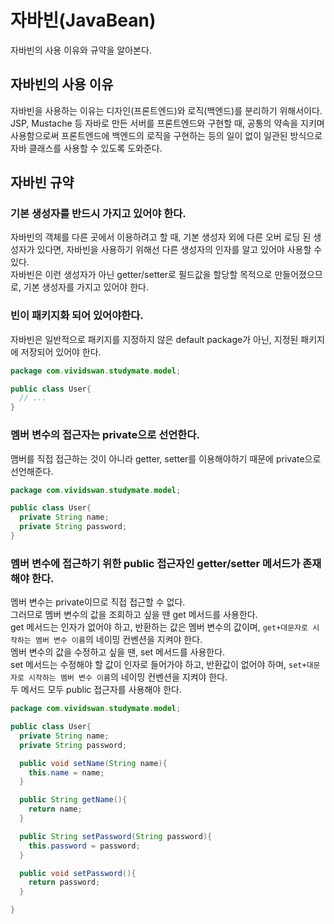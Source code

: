 # 자바빈(JavaBean)

자바빈의 사용 이유와 규약을 알아본다.<br>

## 자바빈의 사용 이유

자바빈을 사용하는 이유는 디자인(프론트엔드)와 로직(백엔드)를 분리하기 위해서이다.<br>
JSP, Mustache 등 자바로 만든 서버를 프론트엔드와 구현할 때, 공통의 약속을 지키며 사용함으로써 프론트엔드에 백엔드의 로직을 구현하는 등의 일이 없이 일관된 방식으로 자바 클래스를 사용할 수 있도록 도와준다.<br> 

## 자바빈 규약

### 기본 생성자를 반드시 가지고 있어야 한다.

자바빈의 객체를 다른 곳에서 이용하려고 할 때, 기본 생성자 외에 다른 오버 로딩 된 생성자가 있다면, 자바빈을 사용하기 위해선 다른 생성자의 인자를 알고 있어야 사용할 수 있다.<br>
자바빈은 이런 생성자가 아닌 getter/setter로 필드값을 할당할 목적으로 만들어졌으므로, 기본 생성자를 가지고 있어야 한다.<br>

### 빈이 패키지화 되어 있어야한다.

자바빈은 일반적으로 패키지를 지정하지 않은 default package가 아닌, 지정된 패키지에 저장되어 있어야 한다.<br>

```java
package com.vividswan.studymate.model;

public class User{
  // ...
}
```

### 멤버 변수의 접근자는 private으로 선언한다.

맴버를 직접 접근하는 것이 아니라 getter, setter를 이용해야하기 때문에 private으로 선언해준다.<br>

```java
package com.vividswan.studymate.model;

public class User{
  private String name;
  private String password;
}
```


### 멤버 변수에 접근하기 위한 public 접근자인 getter/setter 메서드가 존재해야 한다.

멤버 변수는 private이므로 직접 접근할 수 없다.<br>
그러므로 멤버 변수의 값을 조회하고 싶을 땐 get 메서드를 사용한다.<br>
get 메서드는 인자가 없어야 하고, 반환하는 값은 멤버 변수의 값이며, `get+대문자로 시작하는 멤버 변수 이름`의 네이밍 컨벤션을 지켜야 한다.<br>
멤버 변수의 값을 수정하고 싶을 땐, set 메서드를 사용한다.<br>
set 메서드는 수정해야 할 값이 인자로 들어가야 하고, 반환값이 없어야 하며, `set+대문자로 시작하는 멤버 변수 이름`의 네이밍 컨벤션을 지켜야 한다.<br>
두 메서드 모두 public 접근자를 사용해야 한다.<br>

```java
package com.vividswan.studymate.model;

public class User{
  private String name;
  private String password;

  public void setName(String name){
    this.name = name;
  }

  public String getName(){
    return name;
  }

  public String setPassword(String password){
    this.password = password;
  }

  public void setPassword(){
    return password;
  }

}
```
